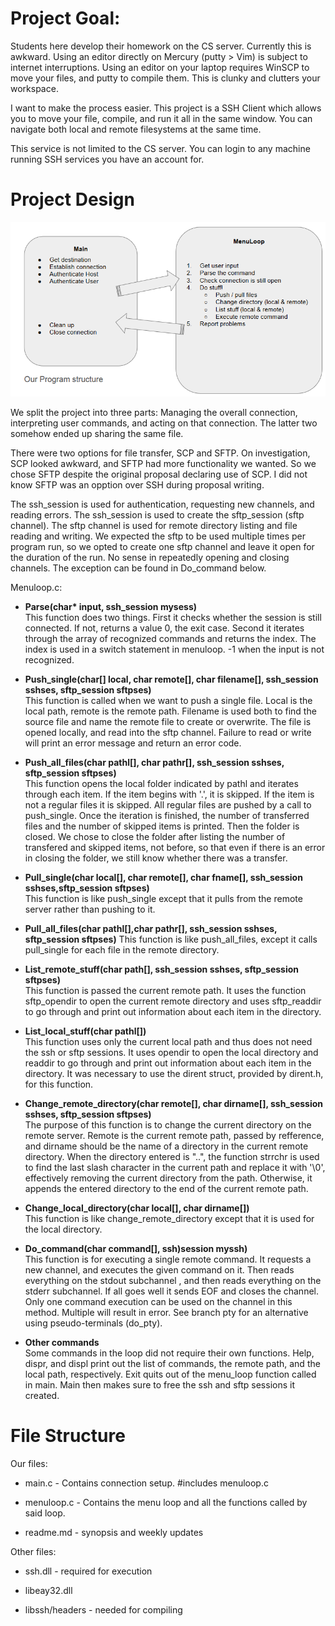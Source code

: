 # Project Goal:

Students here develop their homework on the CS server.  Currently this is awkward.  Using an editor directly on Mercury (putty > Vim) is subject to internet interruptions.  Using an editor on your laptop requires WinSCP to move your files, and putty to compile them.  This is clunky and clutters your workspace.

I want to make the process easier.  This project is a SSH Client which allows you to move your file, compile, and run it all in the same window.  You can navigate both local and remote filesystems at the same time.

This service is not limited to the CS server.  You can login to any machine running SSH services you have an account for.

# Project Design

![](https://github.com/uml-dc2-2016-spring/SSHProject/blob/master/project-flow.png?raw=true)

We split the project into three parts:  Managing the overall connection, interpreting user commands, and acting on that connection.  The latter two somehow ended up sharing the same file.

There were two options for file transfer, SCP and SFTP.    On investigation, SCP looked awkward, and SFTP had more functionality we wanted.  So we chose SFTP despite the original proposal declaring use of SCP.  I did not know SFTP was an opption over SSH during proposal writing.

The ssh_session is used for authentication, requesting new channels, and reading errors.  The ssh_session is used to create the sftp_session (sftp channel).  The sftp channel is used for remote directory listing and file reading and writing.  We expected the sftp to be used multiple times per program run, so we opted to create one sftp channel and leave it open for the duration of the run.  No sense in repeatedly opening and closing channels.  The exception can be found in Do_command below.

Menuloop.c:

- __Parse(char* input, ssh_session mysess)__  
    This function does two things.  First it checks whether the session is still connected.  If not, returns a value 0, the exit case.
    Second it iterates through the array of recognized commands and returns the index.  The index is used in a switch statement in menuloop.  -1 when the input is not recognized.

- __Push_single(char[] local, char remote[], char filename[], ssh_session sshses, sftp_session sftpses)__  
    This function is called when we want to push a single file.  Local is the local path, remote is the remote path.  Filename is used both to find the source file and name the remote file to create or overwrite.  The file is opened locally, and read into the sftp channel.  Failure to read or write will print an error message and return an error code.

- __Push_all_files(char pathl[], char pathr[], ssh_session sshses, sftp_session sftpses)__  
    This function opens the local folder indicated by pathl and iterates through each item.  If the item begins with '.', it is skipped.
    If the item is not a regular files it is skipped.  All regular files are pushed by a call to push_single.  Once the iteration is finished, the number of transferred files and the number of skipped items is printed.  Then the folder is closed.  We chose to close the folder after listing the number of transfered and skipped items, not before, so that even if there is an error in closing the folder, we still know whether there was a transfer.

- __Pull_single(char local[], char remote[], char fname[], ssh_session sshses,sftp_session sftpses)__  
    This function is like push_single except that it pulls from the remote server rather than pushing to it. 

- __Pull_all_files(char pathl[],char pathr[], ssh_session sshses, sftp_session sftpses)__ 
    This function is like push_all_files, except it calls pull_single for each file in the remote directory.

- __List_remote_stuff(char path[], ssh_session sshses, sftp_session sftpses)__  
    This function is passed the current remote path. It uses the function sftp_opendir to open the current remote directory and uses sftp_readdir to go through and print out information about each item in the directory. 

- __List_local_stuff(char pathl[])__  
    This function uses only the current local path and thus does not need the ssh or sftp sessions. It uses opendir to open the local directory and readdir to go through and print out information about each item in the directory. It was necessary to use the dirent struct, provided by dirent.h, for this function.

- __Change_remote_directory(char remote[], char dirname[], ssh_session sshses, sftp_session sftpses)__  
    The purpose of this function is to change the current directory on the remote server. Remote is the current remote path, passed by refference, and dirname should be the name of a directory in the current remote directory. When the directory entered is "..", the function strrchr is used to find the last slash character in the current path and replace it with '\0', effectively removing the current directory from the path. Otherwise, it appends the entered directory to the end of the current remote path. 

- __Change_local_directory(char local[], char dirname[])__  
    This function is like change_remote_directory except that it is used for the local directory. 

- __Do_command(char command[], ssh)session myssh)__  
    This function is for executing a single remote command.  It requests a new channel, and executes the given command on it.  Then reads everything on the stdout subchannel , and then reads everything on the stderr subchannel.  If all goes well it sends EOF and closes the channel.  Only one command execution can be used on the channel in this method.  Multiple will result in error.  See branch pty for an alternative using pseudo-terminals (do_pty).

- __Other commands__  
    Some commands in the loop did not require their own functions. Help, dispr, and displ print out the list of commands, the remote path, and the local path, respectively. Exit quits out of the menu_loop function called in main. Main then makes sure to free the ssh and sftp sessions it created.

# File Structure

Our files:

- main.c - Contains connection setup.  #includes menuloop.c

- menuloop.c - Contains the menu loop and all the functions called by said loop.

- readme.md - synopsis and weekly updates

Other files:

- ssh.dll - required for execution

- libeay32.dll

- libssh/headers - needed for compiling
